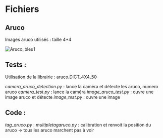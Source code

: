 # Fichiers

## Aruco
Images aruco utilisés : taille 4*4

![Aruco_bleu1](https://user-images.githubusercontent.com/114569016/203520099-0dc5156b-6b91-4a32-9cc9-4f4867c84b06.png)

## Tests :
Utilisation de la librairie : aruco.DICT_4X4_50 

*camera_aruco_detection.py*  : lance la caméra et détecte les aruco, numero aruco
*camera_test.py*             : lance la caméra
*image_aruco_test.py*        : ouvre une image aruco et détecte
*image_test.py*              : ouvre une image

## Code :

*tag_aruco.py*              : 
*multipletagaruco.py*       : calibration et renvoit la position du aruco -> tous les aruco marchent pas à voir
